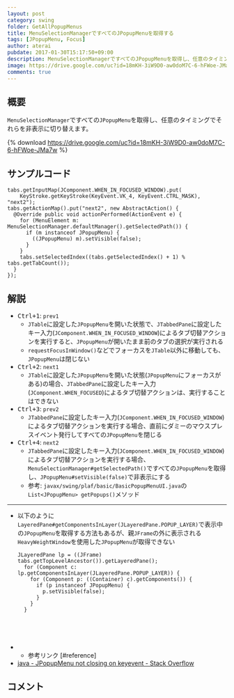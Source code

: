 ```yaml
---
layout: post
category: swing
folder: GetAllPopupMenus
title: MenuSelectionManagerですべてのJPopupMenuを取得する
tags: [JPopupMenu, Focus]
author: aterai
pubdate: 2017-01-30T15:17:50+09:00
description: MenuSelectionManagerですべてのJPopupMenuを取得し、任意のタイミングでそれらを非表示に切り替えます。
image: https://drive.google.com/uc?id=18mKH-3iW9D0-aw0doM7C-6-hFWoe-JMa7w
comments: true
---
```

## 概要
`MenuSelectionManager`ですべての`JPopupMenu`を取得し、任意のタイミングでそれらを非表示に切り替えます。

{% download https://drive.google.com/uc?id=18mKH-3iW9D0-aw0doM7C-6-hFWoe-JMa7w %}

## サンプルコード
<pre class="prettyprint"><code>tabs.getInputMap(JComponent.WHEN_IN_FOCUSED_WINDOW).put(
    KeyStroke.getKeyStroke(KeyEvent.VK_4, KeyEvent.CTRL_MASK), "next2");
tabs.getActionMap().put("next2", new AbstractAction() {
  @Override public void actionPerformed(ActionEvent e) {
    for (MenuElement m: MenuSelectionManager.defaultManager().getSelectedPath()) {
      if (m instanceof JPopupMenu) {
        ((JPopupMenu) m).setVisible(false);
      }
    }
    tabs.setSelectedIndex((tabs.getSelectedIndex() + 1) % tabs.getTabCount());
  }
});
</code></pre>

## 解説
- <kbd>Ctrl+1</kbd>: `prev1`
    - `JTable`に設定した`JPopupMenu`を開いた状態で、`JTabbedPane`に設定したキー入力(`JComponent.WHEN_IN_FOCUSED_WINDOW`)によるタブ切替アクションを実行すると、`JPopupMenu`が開いたまま前のタブの選択が実行される
    - `requestFocusInWindow()`などでフォーカスを`JTable`以外に移動しても、`JPopupMenu`は閉じない
- <kbd>Ctrl+2</kbd>: `next1`
    - `JTable`に設定した`JPopupMenu`を開いた状態(`JPopupMenu`にフォーカスがある)の場合、`JTabbedPane`に設定したキー入力(`JComponent.WHEN_FOCUSED`)によるタブ切替アクションは、実行することはできない
- <kbd>Ctrl+3</kbd>: `prev2`
    - `JTabbedPane`に設定したキー入力(`JComponent.WHEN_IN_FOCUSED_WINDOW`)によるタブ切替アクションを実行する場合、直前にダミーのマウスプレスイベント発行してすべての`JPopupMenu`を閉じる
- <kbd>Ctrl+4</kbd>: `next2`
    - `JTabbedPane`に設定したキー入力(`JComponent.WHEN_IN_FOCUSED_WINDOW`)によるタブ切替アクションを実行する場合、`MenuSelectionManager#getSelectedPath()`ですべての`JPopupMenu`を取得し、`JPopupMenu#setVisible(false)`で非表示にする
    - 参考: `javax/swing/plaf/basic/BasicPopupMenuUI.java`の`List<JPopupMenu> getPopups()`メソッド

<!-- dummy comment line for breaking list -->

- - - -
- 以下のように`LayeredPane#getComponentsInLayer(JLayeredPane.POPUP_LAYER)`で表示中の`JPopupMenu`を取得する方法もあるが、親`JFrame`の外に表示される`HeavyWeightWindow`を使用した`JPopupMenu`が取得できない
    
    <pre class="prettyprint"><code>JLayeredPane lp = ((JFrame) tabs.getTopLevelAncestor()).getLayeredPane();
    for (Component c: lp.getComponentsInLayer(JLayeredPane.POPUP_LAYER)) {
      for (Component p: ((Container) c).getComponents()) {
        if (p instanceof JPopupMenu) {
          p.setVisible(false);
        }
      }
    }
</code></pre>
- * 参考リンク [#reference]
- [java - JPopupMenu not closing on keyevent - Stack Overflow](https://stackoverflow.com/questions/41867173/jpopupmenu-not-closing-on-keyevent)

<!-- dummy comment line for breaking list -->

## コメント
